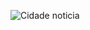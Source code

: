 ![Cidade noticia](https://user-images.githubusercontent.com/78672215/114120558-16976f80-98c3-11eb-8596-f54cb4de80e3.png)
